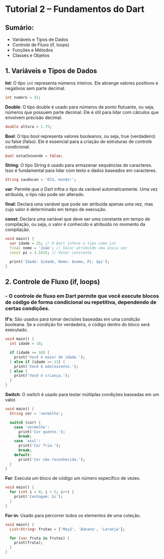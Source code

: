 # Tutorial 2 – Fundamentos do Dart

## Sumário:
- Variáveis e Tipos de Dados
- Controle de Fluxo (if, loops)
- Funções e Métodos
- Classes e Objetos

## 1. Variáveis e Tipos de Dados

**Int**: O tipo `int` representa números inteiros. Ele abrange valores positivos e negativos sem parte decimal.

```dart
int numero = 42;
```

**Double**: O tipo double é usado para números de ponto flutuante, ou seja, números que possuem parte decimal. Ele é útil para lidar com cálculos que envolvem precisão decimal.

```dart
double altura = 1.75;
```

**Bool**: O tipo bool representa valores booleanos, ou seja, true (verdadeiro) ou false (falso). Ele é essencial para a criação de estruturas de controle condicional.

```dart
bool estaChovendo = false;
```

**String**: O tipo String é usado para armazenar sequências de caracteres. Isso é fundamental para lidar com texto e dados baseados em caracteres.

```dart
String saudacao = 'Olá, mundo!';
```

**var**: Permite que o Dart infira o tipo da variável automaticamente. Uma vez atribuída, o tipo não pode ser alterado.

**final:** Declara uma variável que pode ser atribuída apenas uma vez, mas cujo valor é determinado em tempo de execução.

**const:** Declara uma variável que deve ser uma constante em tempo de compilação, ou seja, o valor é conhecido e atribuído no momento da compilação.


```dart
void main() {
  var idade = 25; // O Dart infere o tipo como int
  final nome = 'João'; // Valor atribuído uma única vez
  const pi = 3.1415; // Valor constante

  print('Idade: $idade, Nome: $nome, Pi: $pi');
}

```

## 2. Controle de Fluxo (if, loops)

### - O controle de fluxo em Dart permite que você execute blocos de código de forma condicional ou repetitiva, dependendo de certas condições.

**If's**: São usados para tomar decisões baseadas em uma condição booleana. Se a condição for verdadeira, o código dentro do bloco será executado.

```dart
void main() {
  int idade = 18;

  if (idade >= 18) {
    print('Você é maior de idade.');
  } else if (idade >= 13) {
    print('Você é adolescente.');
  } else {
    print('Você é criança.');
  }
}

```

**Switch**: O switch é usado para testar múltiplas condições baseadas em um valor.

```dart
void main() {
  String cor = 'vermelho';

  switch (cor) {
    case 'vermelho':
      print('Cor quente.');
      break;
    case 'azul':
      print('Cor fria.');
      break;
    default:
      print('Cor não reconhecida.');
  }
}

```

**For**: Executa um bloco de código um número específico de vezes.

```dart
void main() {
  for (int i = 0; i < 5; i++) {
    print('Contagem: $i');
  }
}

```

**For-in**: Usado para percorrer todos os elementos de uma coleção.

```dart
void main() {
  List<String> frutas = ['Maçã', 'Banana', 'Laranja'];

  for (var fruta in frutas) {
    print(fruta);
  }
}


```
